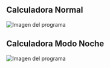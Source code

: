 ﻿## Calculadora Normal
![Imagen del programa](https://github.com/Roger-Vergara/Proyectos-en-JAVA/tree/master/Calculadora/Modo_Dia.jpg)

## Calculadora Modo Noche
![Imagen del programa](https://github.com/Roger-Vergara/Proyectos-en-JAVA/tree/master/Calculadora/Modo_Noche.jpg)